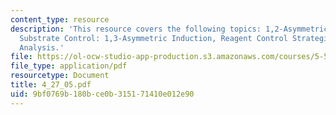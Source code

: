 ```yaml
---
content_type: resource
description: 'This resource covers the following topics: 1,2-Asymmetric Induction,
  Substrate Control: 1,3-Asymmetric Induction, Reagent Control Strategies and Retrosynthetic
  Analysis.'
file: https://ol-ocw-studio-app-production.s3.amazonaws.com/courses/5-512-synthetic-organic-chemistry-ii-spring-2005/9bf0769b180bce0b315171410e012e90_4_27_05.pdf
file_type: application/pdf
resourcetype: Document
title: 4_27_05.pdf
uid: 9bf0769b-180b-ce0b-3151-71410e012e90
---
```

